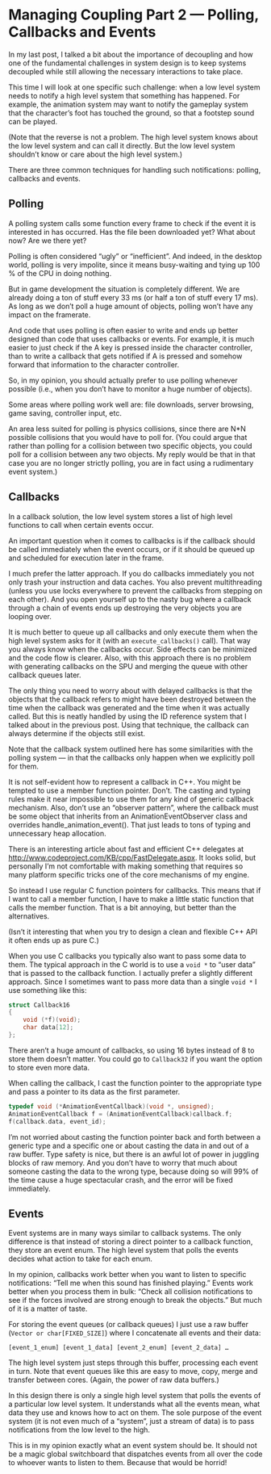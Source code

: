 # Managing Coupling Part 2 — Polling, Callbacks and Events

In my last post, I talked a bit about the importance of decoupling and how one of the fundamental challenges in system design is to keep systems decoupled while still allowing the necessary interactions to take place.

This time I will look at one specific such challenge: when a low level system needs to notify a high level system that something has happened. For example, the animation system may want to notify the gameplay system that the character’s foot has touched the ground, so that a footstep sound can be played.

(Note that the reverse is not a problem. The high level system knows about the low level system and can call it directly. But the low level system shouldn’t know or care about the high level system.)

There are three common techniques for handling such notifications: polling, callbacks and events.

## Polling

A polling system calls some function every frame to check if the event it is interested in has occurred. Has the file been downloaded yet? What about now? Are we there yet?

Polling is often considered “ugly” or “inefficient”. And indeed, in the desktop world, polling is very impolite, since it means busy-waiting and tying up 100 % of the CPU in doing nothing.

But in game development the situation is completely different. We are already doing a ton of stuff every 33 ms (or half a ton of stuff every 17 ms). As long as we don’t poll a huge amount of objects, polling won’t have any impact on the framerate.

And code that uses polling is often easier to write and ends up better designed than code that uses callbacks or events. For example, it is much easier to just check if the A key is pressed inside the character controller, than to write a callback that gets notified if A is pressed and somehow forward that information to the character controller.

So, in my opinion, you should actually prefer to use polling whenever possible (i.e., when you don’t have to monitor a huge number of objects).

Some areas where polling work well are: file downloads, server browsing, game saving, controller input, etc.

An area less suited for polling is physics collisions, since there are N*N possible collisions that you would have to poll for. (You could argue that rather than polling for a collision between two specific objects, you could poll for a collision between any two objects. My reply would be that in that case you are no longer strictly polling, you are in fact using a rudimentary event system.)

## Callbacks

In a callback solution, the low level system stores a list of high level functions to call when certain events occur.

An important question when it comes to callbacks is if the callback should be called immediately when the event occurs, or if it should be queued up and scheduled for execution later in the frame.

I much prefer the latter approach. If you do callbacks immediately you not only trash your instruction and data caches. You also prevent multithreading (unless you use locks everywhere to prevent the callbacks from stepping on each other). And you open yourself up to the nasty bug where a callback through a chain of events ends up destroying the very objects you are looping over.

It is much better to queue up all callbacks and only execute them when the high level system asks for it (with an `execute_callbacks()` call). That way you always know when the callbacks occur. Side effects can be minimized and the code flow is clearer. Also, with this approach there is no problem with generating callbacks on the SPU and merging the queue with other callback queues later.

The only thing you need to worry about with delayed callbacks is that the objects that the callback refers to might have been destroyed between the time when the callback was generated and the time when it was actually called. But this is neatly handled by using the ID reference system that I talked about in the previous post. Using that technique, the callback can always determine if the objects still exist.

Note that the callback system outlined here has some similarities with the polling system — in that the callbacks only happen when we explicitly poll for them.

It is not self-evident how to represent a callback in C++. You might be tempted to use a member function pointer. Don’t. The casting and typing rules make it near impossible to use them for any kind of generic callback mechanism. Also, don’t use an “observer pattern”, where the callback must be some object that inherits from an AnimationEventObserver class and overrides handle_animation_event(). That just leads to tons of typing and unnecessary heap allocation.

There is an interesting article about fast and efficient C++ delegates at http://www.codeproject.com/KB/cpp/FastDelegate.aspx. It looks solid, but personally I’m not comfortable with making something that requires so many platform specific tricks one of the core mechanisms of my engine. 

So instead I use regular C function pointers for callbacks. This means that if I want to call a member function, I have to make a little static function that calls the member function. That is a bit annoying, but better than the alternatives.

(Isn’t it interesting that when you try to design a clean and flexible C++ API it often ends up as pure C.)

When you use C callbacks you typically also want to pass some data to them. The typical approach in the C world is to use a `void *` to “user data” that is passed to the callback function. I actually prefer a slightly different approach. Since I sometimes want to pass more data than a single `void *` I use something like this:

```cpp
struct Callback16
{
    void (*f)(void);
    char data[12];
};
```

There aren’t a huge amount of callbacks, so using 16 bytes instead of 8 to store them doesn’t matter. You could go to `Callback32` if you want the option to store even more data.

When calling the callback, I cast the function pointer to the appropriate type and pass a pointer to its data as the first parameter.

```cpp
typedef void (*AnimationEventCallback)(void *, unsigned);
AnimationEventCallback f = (AnimationEventCallback)callback.f;
f(callback.data, event_id);
```

I’m not worried about casting the function pointer back and forth between a generic type and a specific one or about casting the data in and out of a raw buffer. Type safety is nice, but there is an awful lot of power in juggling blocks of raw memory. And you don’t have to worry that much about someone casting the data to the wrong type, because doing so will 99% of the time cause a huge spectacular crash, and the error will be fixed immediately.

## Events

Event systems are in many ways similar to callback systems. The only difference is that instead of storing a direct pointer to a callback function, they store an event enum. The high level system that polls the events decides what action to take for each enum.

In my opinion, callbacks work better when you want to listen to specific notifications: “Tell me when this sound has finished playing.” Events work better when you process them in bulk: “Check all collision notifications to see if the forces involved are strong enough to break the objects.” But much of it is a matter of taste.

For storing the event queues (or callback queues) I just use a raw buffer (`Vector or char[FIXED_SIZE]`) where I concatenate all events and their data:

```
[event_1_enum] [event_1_data] [event_2_enum] [event_2_data] …
```

The high level system just steps through this buffer, processing each event in turn. Note that event queues like this are easy to move, copy, merge and transfer between cores. (Again, the power of raw data buffers.)

In this design there is only a single high level system that polls the events of a particular low level system. It understands what all the events mean, what data they use and knows how to act on them. The sole purpose of the event system (it is not even much of a “system”, just a stream of data) is to pass notifications from the low level to the high.

This is in my opinion exactly what an event system should be. It should not be a magic global switchboard that dispatches events from all over the code to whoever wants to listen to them. Because that would be horrid!